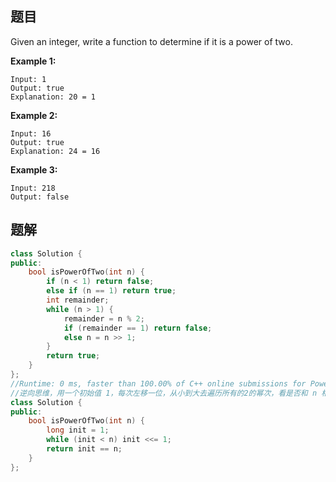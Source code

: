 ## 题目

Given an integer, write a function to determine if it is a power of two.

**Example 1:**

```
Input: 1
Output: true 
Explanation: 20 = 1
```

**Example 2:**

```
Input: 16
Output: true
Explanation: 24 = 16
```

**Example 3:**

```
Input: 218
Output: false
```



## 题解

```c++
class Solution {
public:
    bool isPowerOfTwo(int n) {
        if (n < 1) return false;
        else if (n == 1) return true;
        int remainder;
        while (n > 1) {
            remainder = n % 2;
            if (remainder == 1) return false;
            else n = n >> 1;
        }
        return true;
    }
};
//Runtime: 0 ms, faster than 100.00% of C++ online submissions for Power of Two.
//逆向思维，用一个初始值 1，每次左移一位，从小到大去遍历所有的2的幂次，看是否和 n 相等。
class Solution {
public:
    bool isPowerOfTwo(int n) {
        long init = 1;
        while (init < n) init <<= 1;
        return init == n;
    }
};
```

